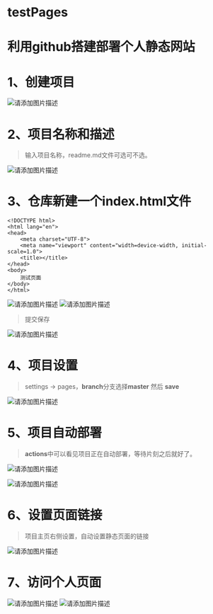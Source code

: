 # testPages
# 利用github搭建部署个人静态网站
# 1、创建项目
![请添加图片描述](https://img-blog.csdnimg.cn/97619fdbd8db497d9069d24ae51e69cd.jpeg)
# 2、项目名称和描述
>输入项目名称，readme.md文件可选可不选。

![请添加图片描述](https://img-blog.csdnimg.cn/95df1d817a5249f0a36efd7cefb75c38.jpeg)

# 3、仓库新建一个index.html文件
```
<!DOCTYPE html>
<html lang="en">
<head>
    <meta charset="UTF-8">
    <meta name="viewport" content="width=device-width, initial-scale=1.0">
    <title></title>
</head>
<body>
    测试页面
</body>
</html>
```
![请添加图片描述](https://img-blog.csdnimg.cn/eb7c35b744274413a9a8836aff6165e4.jpeg)
![请添加图片描述](https://img-blog.csdnimg.cn/3589ac77c30a415d9046ce572a233ac0.jpeg)
>提交保存

![请添加图片描述](https://img-blog.csdnimg.cn/bf7af5b45f6a46c391e4eb150e06f734.jpeg)
# 4、项目设置
>settings -> pages，**branch**分支选择**master** 然后 **save**

![请添加图片描述](https://img-blog.csdnimg.cn/3155c2a0891c43ec8e382ca47b340a45.jpeg)
# 5、项目自动部署
>**actions**中可以看见项目正在自动部署，等待片刻之后就好了。

![请添加图片描述](https://img-blog.csdnimg.cn/be99efe7f47b45d28152f3a310fb22be.jpeg)

![请添加图片描述](https://img-blog.csdnimg.cn/af8c99662fba487a991d477d98fb2a4c.jpeg)
# 6、设置页面链接
>项目主页右侧设置，自动设置静态页面的链接

![请添加图片描述](https://img-blog.csdnimg.cn/633de341a08142e3804a575a7080aa3d.jpeg)
# 7、访问个人页面
![请添加图片描述](https://img-blog.csdnimg.cn/d3be27c392dd48b492394a1f5c4bf766.jpeg)
![请添加图片描述](https://img-blog.csdnimg.cn/f86a761a814c423c93dfd41143f306be.jpeg)
